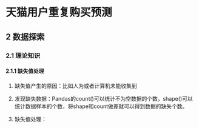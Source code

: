 # 天猫用户重复购买预测

## 2 数据探索

### 2.1 理论知识

#### 2.1.1 缺失值处理

1. 缺失值产生的原因：比如人为或者计算机未能收集到
2. 发现缺失数据：Pandas的count()可以统计不为空数据的个数，shape()可以统计数据样本的个数，将shape和count做差就可以得到数据的缺失个数。

3. 缺失值处理：